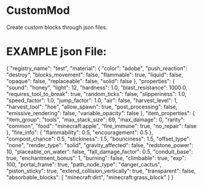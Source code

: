 # CustomMod
 Create custom blocks through json files.

# EXAMPLE json File:

{
  "registry_name": "test",
  "material": {
    "color": "adobe",
    "push_reaction": "destroy",
    "blocks_movement": false,
    "flammable": true,
    "liquid": false,
    "opaque": false,
    "replaceable": false,
    "solid": false
  },
  "properties": {
    "sound": "honey",
    "light": 12,
    "hardness": 1.0,
    "blast_resistance": 1000.0,
    "requires_tool_to_break": true,
    "random_ticks": false,
    "slipperiness": 1.0,
    "speed_factor": 1.0,
    "jump_factor": 1.0,
    "air": false,
    "harvest_level": 1,
    "harvest_tool": "hoe",
    "allow_spawn": true,
    "post_processing": false,
    "emissive_rendering": false,
    "variable_opacity": false
  },
  "item_properties": {
    "item_group": "tools",
    "max_stack_size": 69,
    "max_damage": 0,
    "rarity": "common",
    "food": "minecraft:apple",
    "fire_immune": true,
    "no_repair": false
  },
  "fire_info": {
    "flammability": 0.5,
    "encouragement": 0.5
  },
  "compost_chance": 0.5,
  "stickiness": 1.5,
  "bounciness": 1.5,
  "offset_type": "none",
  "render_type": "solid",
  "gravity_affected": false,
  "redstone_power": 10,
  "placeable_on_water": false,
  "fall_damage_factor": 0.5,
  "conduit_base": true,
  "enchantment_bonus": 1,
  "burning": false,
  "climbable": true,
  "exp": 100,
  "portal_frame": true,
  "path_node_type": "danger_cactus",
  "piston_sticky": true,
  "extend_collision_vertically": true,
  "transparent": false,
  "absorbable_blocks": [
    "minecraft:dirt",
    "minecraft:grass_block"
  ]
}
